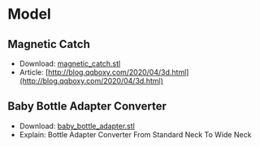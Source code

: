 # Model

## Magnetic Catch

* Download: [magnetic_catch.stl](magnetic_catch.stl)
* Article: [http://blog.qqboxy.com/2020/04/3d.html](http://blog.qqboxy.com/2020/04/3d.html)

## Baby Bottle Adapter Converter

* Download: [baby_bottle_adapter.stl](baby_bottle_adapter.stl)
* Explain: Bottle Adapter Converter From Standard Neck To Wide Neck
